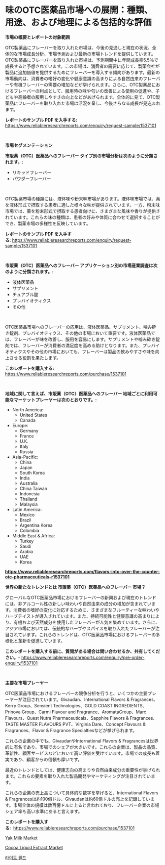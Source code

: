 <p><h1>味のOTC医薬品市場への展開：種類、用途、および地理による包括的な評価</h1></p><p><strong>市場の概要とレポートの対象範囲</strong></p>
<p><p>OTC製薬品にフレーバーを取り入れた市場は、今後の見通しと現在の状況、全体的な市場成長分析、市場予測および最新の市場トレンドを提供しています。OTC製薬品にフレーバーを取り入れた市場は、予測期間中に年間成長率5.5％で成長すると予想されています。この市場は、消費者の需要に応じて、製薬会社が製品に追加価値を提供するためにフレーバーを導入する傾向があります。最新の市場動向は、消費者の嗜好の変化や健康意識の高まりによる自然由来のフレーバーや有機フレーバーの需要の増加などが挙げられます。さらに、OTC製薬品におけるフレーバーの利点として、服用時の味や匂いの改善による使用の促進や、子どもや高齢者の服用しやすさの向上などがあげられます。全体的に見て、OTC製薬品にフレーバーを取り入れた市場は活況を呈し、今後さらなる成長が見込まれます。</p></p>
<p><strong>レポートのサンプル PDF を入手する:</strong> <a href="https://www.reliableresearchreports.com/enquiry/request-sample/1537101">https://www.reliableresearchreports.com/enquiry/request-sample/1537101</a></p>
<p>&nbsp;</p>
<p><strong>市場セグメンテーション</strong></p>
<p><strong>市販薬（OTC）医薬品へのフレーバー タイプ別の市場分析は次のように分類されます。:</strong></p>
<p><ul><li>リキッドフレーバー</li><li>パウダーフレーバー</li></ul></p>
<p>&nbsp;</p>
<p><p>OTC製薬市場の種類には、液体味や粉末味市場があります。液体味市場では、薬を液体形式で摂取する患者に適した様々な味が提供されています。一方、粉末味市場では、薬を粉末形式で摂取する患者向けに、さまざまな風味や香りが提供されています。これらの味の種類は、患者の好みや体質に合わせて選択することができ、製薬市場の多様性を反映しています。</p></p>
<p><strong>レポートのサンプル PDF を入手する:</strong>&nbsp;<a href="https://www.reliableresearchreports.com/enquiry/request-sample/1537101">https://www.reliableresearchreports.com/enquiry/request-sample/1537101</a></p>
<p>&nbsp;</p>
<p><strong> 市販薬（OTC）医薬品へのフレーバー アプリケーション別の市場産業調査は次のように分類されます。:</strong></p>
<p><ul><li>液体医薬品</li><li>サプリメント</li><li>チュアブル錠</li><li>プレバイオティクス</li><li>その他</li></ul></p>
<p>&nbsp;</p>
<p><p>OTC医薬品市場へのフレーバーの応用は、液体医薬品、サプリメント、噛み砕き錠剤、プレバイオティクス、その他の市場において重要です。液体医薬品では、フレーバーが味を改善し、服用を容易にします。サプリメントや噛み砕き錠剤では、フレーバーが消費者の満足度を高める助けとなります。また、プレバイオティクスやその他の市場においても、フレーバーは製品の飲みやすさや味を向上させる役割を果たします。</p></p>
<p><strong>このレポートを購入する:</strong>&nbsp; <a href="https://www.reliableresearchreports.com/purchase/1537101">https://www.reliableresearchreports.com/purchase/1537101</a></p>
<p>&nbsp;</p>
<p><strong>地域に関して言えば、市販薬（OTC）医薬品へのフレーバー 地域ごとに利用可能なマーケットプレーヤーは次のとおりです。:</strong></p>
<p><ul>
    <li>
        North America:
        <ul>
            <li>United States</li>
            <li>Canada</li>
        </ul>
    </li>
    <li>
        Europe:
        <ul>
            <li>Germany</li>
            <li>France</li>
            <li>U.K.</li>
            <li>Italy</li>
            <li>Russia</li>
        </ul>
    </li>
    <li>
        Asia-Pacific:
        <ul>
            <li>China</li>
            <li>Japan</li>
            <li>South Korea</li>
            <li>India</li>
            <li>Australia</li>
            <li>China Taiwan</li>
            <li>Indonesia</li>
            <li>Thailand</li>
            <li>Malaysia</li>
        </ul>
    </li>
    <li>
        Latin America:
        <ul>
            <li>Mexico</li>
            <li>Brazil</li>
            <li>Argentina Korea</li>
            <li>Colombia</li>
        </ul>
    </li>
    <li>
        Middle East & Africa:
        <ul>
            <li>Turkey</li>
            <li>Saudi</li>
            <li>Arabia</li>
            <li>UAE</li>
            <li>Korea</li>
        </ul>
    </li>
    </ul></p>
<p><strong><a href="https://www.reliableresearchreports.com/flavors-into-over-the-counter-otc-pharmaceuticals-r1537101">https://www.reliableresearchreports.com/flavors-into-over-the-counter-otc-pharmaceuticals-r1537101</a></strong>&nbsp;</p>
<p><strong>世界の新たなトレンドとは 市販薬（OTC）医薬品へのフレーバー 市場？</strong></p>
<p><p>グローバルなOTC医薬品市場におけるフレーバーの新興および現在のトレンドには、非アルコール性の新しい味わいや自然由来の成分の増加が含まれています。消費者の嗜好の変化に対応するために、さまざまなフルーティーな味わいやハーブテイストが導入されています。また、持続可能性と健康意識の高まりにより、有機および天然成分を使用したフレーバーが人気を集めています。さらに、アジア市場においては、伝統的なハーブやスパイスを取り入れたフレーバーが注目されています。これらのトレンドは、OTC医薬品市場におけるフレーバーの多様化と革新を促進しています。</p></p>
<p><strong>このレポートを購入する前に、質問がある場合は問い合わせるか、共有してください。</strong>- <a href="https://www.reliableresearchreports.com/enquiry/pre-order-enquiry/1537101">https://www.reliableresearchreports.com/enquiry/pre-order-enquiry/1537101</a></p>
<p>&nbsp;</p>
<p><strong>主要な市場プレーヤー</strong></p>
<p><p>OTC医薬品市場におけるフレーバーの競争分析を行うと、いくつかの主要プレーヤーが注目されています。Givaudan、International Flavors & Fragrances、Kerry Group、Sensient Technologies、GOLD COAST INGREDIENTS、Prinova Group、Carmi Flavour and Fragrance、AromataGroup、Marc Flavours、Quest Nutra Pharmaceuticals、Sapphire Flavors & Fragrances、TASTE MASTER FLAVOURS PVT、Virginia Dare、Concept Flavours & Fragrances、Flavor & Fragrance Specialtiesなどが挙げられます。</p><p>これらの企業の中でも、GivaudanやInternational Flavors & Fragrancesは世界的に有名であり、市場でのシェアが大きいです。これらの企業は、製品の品質、革新性、顧客サービスなどにおいて高い評価を受けています。市場での成長も着実であり、顧客からの信頼も厚いです。</p><p>最近のトレンドとしては、健康志向の高まりや自然由来成分の重要性が挙げられます。これらの要素を取り入れた製品開発やマーケティングが注目されています。</p><p>これらの企業の売上高について具体的な数字を挙げると、International Flavors & Fragrancesは約100億ドル、Givaudanは約60億ドルの売上を記録しています。市場全体の規模は数百億ドルに上ると言われており、フレーバー企業の市場シェア率も高い水準にあると言えます。</p></p>
<p><strong>このレポートを購入する:</strong>&nbsp;&nbsp;<a href="https://www.reliableresearchreports.com/purchase/1537101">https://www.reliableresearchreports.com/purchase/1537101</a></p>
<p><p><a href="https://github.com/Alonsoolds3wq1d81czn8rbol/Market-Research-Report-List-1/blob/main/yak-milk-market.md">Yak Milk Market</a></p><p><a href="https://github.com/RickHolmes3/Market-Research-Report-List-4/blob/main/cocoa-liquid-extract-market.md">Cocoa Liquid Extract Market</a></p><p><a href="https://github.com/sammyUltyylrich9067856/Market-Research-Report-List-1/blob/main/261865317106.md">라이트 필드</a></p></p>